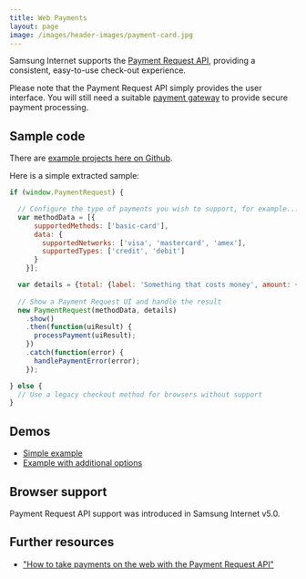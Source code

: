 ```yaml
---
title: Web Payments
layout: page
image: /images/header-images/payment-card.jpg
---
```

Samsung Internet supports the [Payment Request API](https://www.w3.org/TR/payment-request/), providing 
a consistent, easy-to-use check-out experience.

Please note that the Payment Request API simply provides the user interface. 
You will still need a suitable [payment gateway](https://en.wikipedia.org/wiki/Payment_gateway) 
to provide secure payment processing.

## Sample code

There are [example projects here on Github](https://github.com/SamsungInternet/examples). 

Here is a simple extracted sample:

```javascript
if (window.PaymentRequest) {

  // Configure the type of payments you wish to support, for example...
  var methodData = [{
      supportedMethods: ['basic-card'],
      data: {
        supportedNetworks: ['visa', 'mastercard', 'amex'],
        supportedTypes: ['credit', 'debit']
      }
    }];

  var details = {total: {label: 'Something that costs money', amount: {currency: 'GBP', value: '9.99'}}};
  
  // Show a Payment Request UI and handle the result
  new PaymentRequest(methodData, details)
    .show()
    .then(function(uiResult) {
      processPayment(uiResult);
    })
    .catch(function(error) {
      handlePaymentError(error);
    });

} else {
  // Use a legacy checkout method for browsers without support
}
```

## Demos

* [Simple example](https://samsunginter.net/examples/payment-request-demo-simple/)
* [Example with additional options](https://samsunginter.net/examples/payment-request-demo-options/)

## Browser support

Payment Request API support was introduced in Samsung Internet v5.0.

## Further resources

* ["How to take payments on the web with the Payment Request API"](https://medium.com/samsung-internet-dev/how-to-take-payments-on-the-web-with-the-payment-request-api-a523f6fc7c1f)
